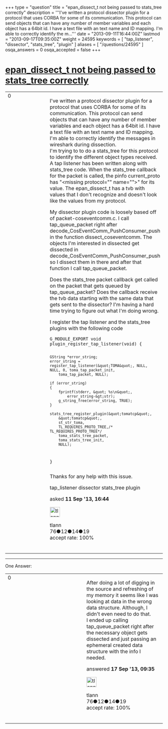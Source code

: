 +++
type = "question"
title = "epan_dissect_t not being passed to stats_tree correctly"
description = '''I&#x27;ve written a protocol dissector plugin for a protocol that uses CORBA for some of its communication. This protocol can send objects that can have any number of member variables and each object has a 64bit id. I have a text file with an text name and ID mapping. I&#x27;m able to correctly identify the m...'''
date = "2013-09-11T16:44:00Z"
lastmod = "2013-09-17T09:35:00Z"
weight = 24595
keywords = [ "tap_listener", "dissector", "stats_tree", "plugin" ]
aliases = [ "/questions/24595" ]
osqa_answers = 0
osqa_accepted = false
+++

<div class="headNormal">

# [epan\_dissect\_t not being passed to stats\_tree correctly](/questions/24595/epan_dissect_t-not-being-passed-to-stats_tree-correctly)

</div>

<div id="main-body">

<div id="askform">

<table id="question-table" style="width:100%;"><colgroup><col style="width: 50%" /><col style="width: 50%" /></colgroup><tbody><tr class="odd"><td style="width: 30px; vertical-align: top"><div class="vote-buttons"><div id="post-24595-score" class="post-score" title="current number of votes">0</div><div id="favorite-count" class="favorite-count"></div></div></td><td><div id="item-right"><div class="question-body"><p>I've written a protocol dissector plugin for a protocol that uses CORBA for some of its communication. This protocol can send objects that can have any number of member variables and each object has a 64bit id. I have a text file with an text name and ID mapping. I'm able to correctly identify the messages in wireshark during dissection.<br />
I'm trying to to do a stats_tree for this protocol to identify the different object types received. A tap listener has been written along with stats_tree code. When the stats_tree callback for the packet is called, the pinfo current_proto has "&lt;missing protocol="" name=""&gt;" for its value. The epan_dissect_t has a tvb with values that I don't recognize and doesn't look like the values from my protocol.<br />
</p><p>My dissector plugin code is loosely based off of packet-coseventcomm.c. I call tap_queue_packet right after decode_CosEventComm_PushConsumer_push in the function dissect_coseventcomm. The objects I'm interested in dissected get dissected in decode_CosEventComm_PushConsumer_push so I dissect them in there and after that function I call tap_queue_packet.</p><p>Does the stats_tree packet callback get called on the packet that gets queued by tap_queue_packet? Does the callback receive the tvb data starting with the same data that gets sent to the dissector? I'm having a hard time trying to figure out what I'm doing wrong.<br />
</p><p>I register the tap listener and the stats_tree plugins with the following code</p><pre><code>G_MODULE_EXPORT void plugin_register_tap_listener(void) {

    GString *error_string;
    error_string = register_tap_listener(&quot;TOMA&quot;, NULL, NULL, 0, toma_tap_packet_init,
        toma_tap_packet, NULL);

    if (error_string)
    {
        fprintf(stderr, &quot; %s\n&quot;,
            error_string-&gt;str);
        g_string_free(error_string, TRUE);
    }

    stats_tree_register_plugin(&quot;tomatcp&quot;,
        &quot;tomatcp&quot;, 
        st_str_toma,
        TL_REQUIRES_PROTO_TREE,/*  TL_REQUIRES_PROTO_TREE*/
        toma_stats_tree_packet,
        toma_stats_tree_init,
        NULL);

}</code></pre><p>Thanks for any help with this issue.</p></div><div id="question-tags" class="tags-container tags">tap_listener dissector stats_tree plugin</div><div id="question-controls" class="post-controls"></div><div class="post-update-info-container"><div class="post-update-info post-update-info-user"><p>asked <strong>11 Sep '13, 16:44</strong></p><img src="https://secure.gravatar.com/avatar/0b4ddeb095ff16e8a84fe92d03bbdef4?s=32&amp;d=identicon&amp;r=g" class="gravatar" width="32" height="32" alt="tlann&#39;s gravatar image" /><p>tlann<br />
<span class="score" title="76 reputation points">76</span><span title="12 badges"><span class="badge1">●</span><span class="badgecount">12</span></span><span title="14 badges"><span class="silver">●</span><span class="badgecount">14</span></span><span title="19 badges"><span class="bronze">●</span><span class="badgecount">19</span></span><br />
<span class="accept_rate" title="Rate of the user&#39;s accepted answers">accept rate:</span> <span title="tlann has 4 accepted answers">100%</span> </br></br></p></div></div><div id="comments-container-24595" class="comments-container"></div><div id="comment-tools-24595" class="comment-tools"></div><div class="clear"></div><div id="comment-24595-form-container" class="comment-form-container"></div><div class="clear"></div></div></td></tr></tbody></table>

------------------------------------------------------------------------

<div class="tabBar">

<span id="sort-top"></span>

<div class="headQuestions">

One Answer:

</div>

</div>

<span id="24854"></span>

<div id="answer-container-24854" class="answer accepted-answer answered-by-owner">

<table style="width:100%;"><colgroup><col style="width: 50%" /><col style="width: 50%" /></colgroup><tbody><tr class="odd"><td style="width: 30px; vertical-align: top"><div class="vote-buttons"><div id="post-24854-score" class="post-score" title="current number of votes">0</div></div></td><td><div class="item-right"><div class="answer-body"><p>After doing a lot of digging in the source and refreshing of my memory it seems like I was looking at data in the wrong data structure. Although, I didn't even need to do that.<br />
I ended up calling tap_queue_packet right after the necessary object gets dissected and just passing an ephemeral created data structure with the info I needed.<br />
</p></div><div class="answer-controls post-controls"></div><div class="post-update-info-container"><div class="post-update-info post-update-info-user"><p>answered <strong>17 Sep '13, 09:35</strong></p><img src="https://secure.gravatar.com/avatar/0b4ddeb095ff16e8a84fe92d03bbdef4?s=32&amp;d=identicon&amp;r=g" class="gravatar" width="32" height="32" alt="tlann&#39;s gravatar image" /><p>tlann<br />
<span class="score" title="76 reputation points">76</span><span title="12 badges"><span class="badge1">●</span><span class="badgecount">12</span></span><span title="14 badges"><span class="silver">●</span><span class="badgecount">14</span></span><span title="19 badges"><span class="bronze">●</span><span class="badgecount">19</span></span><br />
<span class="accept_rate" title="Rate of the user&#39;s accepted answers">accept rate:</span> <span title="tlann has 4 accepted answers">100%</span> </br></br></p></div></div><div id="comments-container-24854" class="comments-container"></div><div id="comment-tools-24854" class="comment-tools"></div><div class="clear"></div><div id="comment-24854-form-container" class="comment-form-container"></div><div class="clear"></div></div></td></tr></tbody></table>

</div>

<div class="paginator-container-left">

</div>

</div>

</div>

